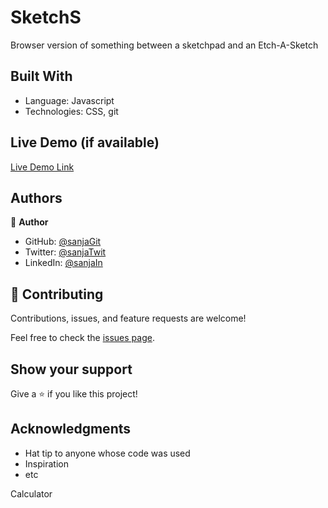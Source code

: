 # SketchS

Browser version of something between a sketchpad and an Etch-A-Sketch

## Built With

- Language: Javascript
- Technologies: CSS, git


## Live Demo (if available)

[Live Demo Link](https://sanja969.github.io/SketchS/)


## Authors

👤 **Author**

- GitHub: [@sanjaGit](https://github.com/Sanja969)
- Twitter: [@sanjaTwit](https://twitter.com/SanjaMandic42)
- LinkedIn: [@sanjaIn](https://linkedin.com/in/sanja-mandic-823995a2/)


## 🤝 Contributing

Contributions, issues, and feature requests are welcome!

Feel free to check the [issues page](../../issues/).

## Show your support

Give a ⭐️ if you like this project!

## Acknowledgments

- Hat tip to anyone whose code was used
- Inspiration
- etc

Calculator
